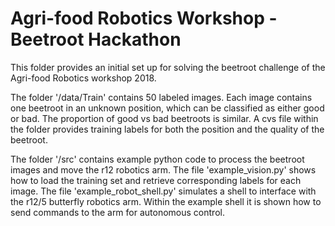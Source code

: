 # Agri-food Robotics Workshop - Beetroot Hackathon #

This folder provides an initial set up for solving the beetroot challenge of the Agri-food Robotics 
workshop 2018.

The folder '/data/Train' contains 50 labeled images. Each image contains one beetroot in an unknown
position, which can be classified as either good or bad. The proportion of good vs bad beetroots is 
similar. A cvs file within the folder provides training labels for both the position and the quality 
of the beetroot.

The folder '/src' contains example python code to process the beetroot images and move the r12 robotics arm.
The file 'example_vision.py' shows how to load the training set and retrieve corresponding labels for each image.
The file 'example_robot_shell.py' simulates a shell to interface with the r12/5 butterfly robotics arm. Within
the example shell it is shown how to send commands to the arm for autonomous control.